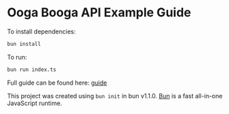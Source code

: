 # Ooga Booga API Example Guide

To install dependencies:

```bash
bun install
```

To run:

```bash
bun run index.ts
```

Full guide can be found here: [guide](https://docs.oogabooga.io/api/guide)

This project was created using `bun init` in bun v1.1.0. [Bun](https://bun.sh) is a fast all-in-one JavaScript runtime.
